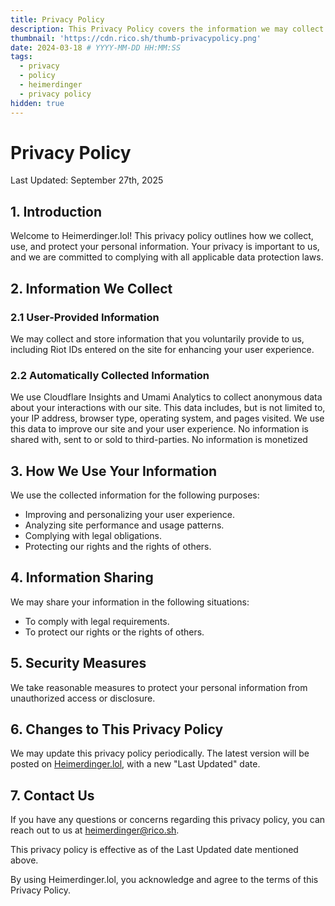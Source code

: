 ```yaml
---
title: Privacy Policy
description: This Privacy Policy covers the information we may collect when you use Heimerdinger.lol.
thumbnail: 'https://cdn.rico.sh/thumb-privacypolicy.png'
date: 2024-03-18 # YYYY-MM-DD HH:MM:SS
tags:
  - privacy
  - policy
  - heimerdinger
  - privacy policy
hidden: true
---
```


# Privacy Policy

Last Updated: September 27th, 2025

## 1. Introduction

Welcome to Heimerdinger.lol! This privacy policy outlines how we collect, use, and protect your personal information. Your privacy is important to us, and we are committed to complying with all applicable data protection laws.

## 2. Information We Collect

### 2.1 User-Provided Information

We may collect and store information that you voluntarily provide to us, including Riot IDs entered on the site for enhancing your user experience.

### 2.2 Automatically Collected Information

We use Cloudflare Insights and Umami Analytics to collect anonymous data about your interactions with our site. This data includes, but is not limited to, your IP address, browser type, operating system, and pages visited. We use this data to improve our site and your user experience. No information is shared with, sent to or sold to third-parties. No information is monetized

## 3. How We Use Your Information

We use the collected information for the following purposes:

- Improving and personalizing your user experience.
- Analyzing site performance and usage patterns.
- Complying with legal obligations.
- Protecting our rights and the rights of others.

## 4. Information Sharing

We may share your information in the following situations:

- To comply with legal requirements.
- To protect our rights or the rights of others.

## 5. Security Measures

We take reasonable measures to protect your personal information from unauthorized access or disclosure.

## 6. Changes to This Privacy Policy

We may update this privacy policy periodically. The latest version will be posted on [Heimerdinger.lol](https://heimerdinger.lol/post/privacy-policy), with a new "Last Updated" date.

## 7. Contact Us

If you have any questions or concerns regarding this privacy policy, you can reach out to us at heimerdinger@rico.sh.

This privacy policy is effective as of the Last Updated date mentioned above.


By using Heimerdinger.lol, you acknowledge and agree to the terms of this Privacy Policy.
